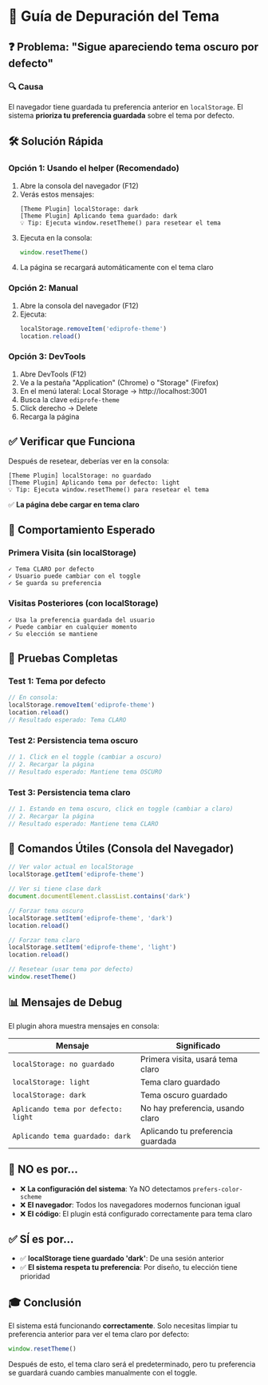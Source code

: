 # 🐛 Guía de Depuración del Tema

## ❓ Problema: "Sigue apareciendo tema oscuro por defecto"

### 🔍 Causa
El navegador tiene guardada tu preferencia anterior en `localStorage`. El sistema **prioriza tu preferencia guardada** sobre el tema por defecto.

## 🛠️ Solución Rápida

### Opción 1: Usando el helper (Recomendado)

1. Abre la consola del navegador (F12)
2. Verás estos mensajes:
   ```
   [Theme Plugin] localStorage: dark
   [Theme Plugin] Aplicando tema guardado: dark
   💡 Tip: Ejecuta window.resetTheme() para resetear el tema
   ```
3. Ejecuta en la consola:
   ```javascript
   window.resetTheme()
   ```
4. La página se recargará automáticamente con el tema claro

### Opción 2: Manual

1. Abre la consola del navegador (F12)
2. Ejecuta:
   ```javascript
   localStorage.removeItem('ediprofe-theme')
   location.reload()
   ```

### Opción 3: DevTools

1. Abre DevTools (F12)
2. Ve a la pestaña "Application" (Chrome) o "Storage" (Firefox)
3. En el menú lateral: Local Storage → http://localhost:3001
4. Busca la clave `ediprofe-theme`
5. Click derecho → Delete
6. Recarga la página

## ✅ Verificar que Funciona

Después de resetear, deberías ver en la consola:

```
[Theme Plugin] localStorage: no guardado
[Theme Plugin] Aplicando tema por defecto: light
💡 Tip: Ejecuta window.resetTheme() para resetear el tema
```

✅ **La página debe cargar en tema claro**

## 🎯 Comportamiento Esperado

### Primera Visita (sin localStorage)
```
✓ Tema CLARO por defecto
✓ Usuario puede cambiar con el toggle
✓ Se guarda su preferencia
```

### Visitas Posteriores (con localStorage)
```
✓ Usa la preferencia guardada del usuario
✓ Puede cambiar en cualquier momento
✓ Su elección se mantiene
```

## 🧪 Pruebas Completas

### Test 1: Tema por defecto
```javascript
// En consola:
localStorage.removeItem('ediprofe-theme')
location.reload()
// Resultado esperado: Tema CLARO
```

### Test 2: Persistencia tema oscuro
```javascript
// 1. Click en el toggle (cambiar a oscuro)
// 2. Recargar la página
// Resultado esperado: Mantiene tema OSCURO
```

### Test 3: Persistencia tema claro
```javascript
// 1. Estando en tema oscuro, click en toggle (cambiar a claro)
// 2. Recargar la página
// Resultado esperado: Mantiene tema CLARO
```

## 🔧 Comandos Útiles (Consola del Navegador)

```javascript
// Ver valor actual en localStorage
localStorage.getItem('ediprofe-theme')

// Ver si tiene clase dark
document.documentElement.classList.contains('dark')

// Forzar tema oscuro
localStorage.setItem('ediprofe-theme', 'dark')
location.reload()

// Forzar tema claro
localStorage.setItem('ediprofe-theme', 'light')
location.reload()

// Resetear (usar tema por defecto)
window.resetTheme()
```

## 📊 Mensajes de Debug

El plugin ahora muestra mensajes en consola:

| Mensaje | Significado |
|---------|-------------|
| `localStorage: no guardado` | Primera visita, usará tema claro |
| `localStorage: light` | Tema claro guardado |
| `localStorage: dark` | Tema oscuro guardado |
| `Aplicando tema por defecto: light` | No hay preferencia, usando claro |
| `Aplicando tema guardado: dark` | Aplicando tu preferencia guardada |

## 🚫 NO es por...

- ❌ **La configuración del sistema**: Ya NO detectamos `prefers-color-scheme`
- ❌ **El navegador**: Todos los navegadores modernos funcionan igual
- ❌ **El código**: El plugin está configurado correctamente para tema claro

## ✅ SÍ es por...

- ✅ **localStorage tiene guardado 'dark'**: De una sesión anterior
- ✅ **El sistema respeta tu preferencia**: Por diseño, tu elección tiene prioridad

## 🎓 Conclusión

El sistema está funcionando **correctamente**. Solo necesitas limpiar tu preferencia anterior para ver el tema claro por defecto:

```javascript
window.resetTheme()
```

Después de esto, el tema claro será el predeterminado, pero tu preferencia se guardará cuando cambies manualmente con el toggle.


